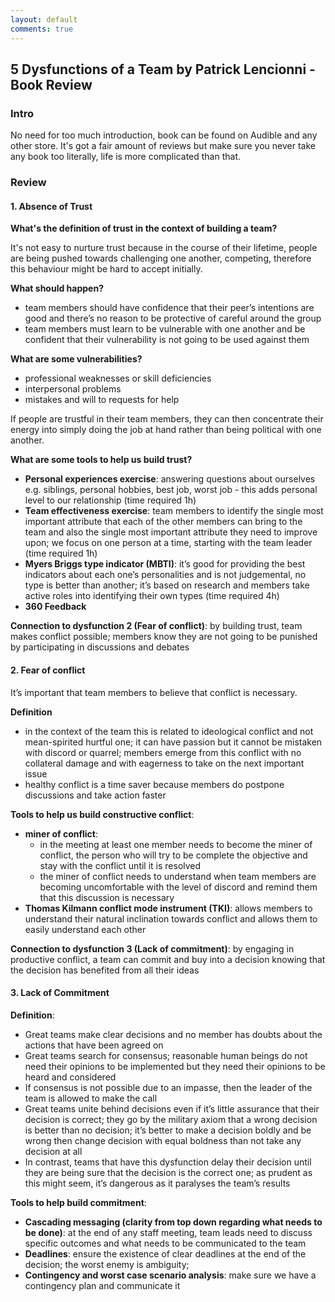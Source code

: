 ```yaml
---
layout: default
comments: true
---
```


## 5 Dysfunctions of a Team by Patrick Lencionni - Book Review

### Intro
No need for too much introduction, book can be found on Audible and any other store. It's got a fair amount of reviews
but make sure you never take any book too literally, life is more complicated than that. 

### Review
#### 1. Absence of Trust
**What's the definition of trust in the context of building a team?**

It's not easy to nurture trust because in the course of their
lifetime, people are being pushed towards challenging one
another, competing, therefore this behaviour might be hard to
accept initially. 

**What should happen?**
- team members should have confidence that their peer’s intentions
   are good and there’s no reason to be protective of careful
   around the group
- team members must learn to be vulnerable with one
   another and be confident that their vulnerability is not going to
   be used against them
   
**What are some vulnerabilities?**
- professional weaknesses or skill deficiencies
- interpersonal problems
- mistakes and will to requests for help

If people are trustful in their team members, they can then
concentrate their energy into simply doing the job at hand rather
than being political with one another.

**What are some tools to help us build trust?**
- **Personal experiences exercise**: answering questions about
  ourselves e.g. siblings, personal hobbies, best job, worst job -
  this adds personal level to our relationship (time required 1h)
- **Team effectiveness exercise**: team members to identify the
  single most important attribute that each of the other members
  can bring to the team and also the single most important
  attribute they need to improve upon; we focus on one person at
  a time, starting with the team leader (time required 1h)
- **Myers Briggs type indicator (MBTI)**: it’s good for providing the
  best indicators about each one’s personalities and is not
  judgemental, no type is better than another; it’s based on
  research and members take active roles into identifying their
  own types (time required 4h)
- **360 Feedback**

**Connection to dysfunction 2 (Fear of conflict)**:  by building trust,
team makes conflict possible; members know they are not going to be
punished by participating in discussions and debates

#### 2. Fear of conflict
It’s important that team members to believe that conflict is necessary.

**Definition**
- in the context of the team this is related to ideological conflict
  and not mean-spirited hurtful one; it can have passion but it
  cannot be mistaken with discord or quarrel; members emerge
  from this conflict with no collateral damage and with eagerness
  to take on the next important issue
- healthy conflict is a time saver because members do postpone
  discussions and take action faster
  
**Tools to help us build constructive conflict**:
- **miner of conflict**: 
    * in the meeting at least one member
      needs to become the miner of conflict, the person who
      will try to be complete the objective and stay with the conflict
      until it is resolved
    * the miner of conflict needs to understand when team
      members are becoming uncomfortable with the level of
      discord and remind them that this discussion is necessary
- **Thomas Kilmann conflict mode instrument (TKI)**: allows
members to understand their natural inclination towards conflict
and allows them to easily understand each other

**Connection to dysfunction 3 (Lack of commitment)**:  by engaging in
productive conflict, a team can commit and buy into a decision knowing
that the decision has benefited from all their ideas

#### 3. Lack of Commitment
**Definition**:
- Great teams make clear decisions and no member has doubts
  about the actions that have been agreed on
- Great teams search for consensus; reasonable human beings
  do not need their opinions to be implemented but they need their
  opinions to be heard and considered
- If consensus is not possible due to an impasse, then the leader
  of the team is allowed to make the call
- Great teams unite behind decisions even if it’s little assurance
  that their decision is correct; they go by the military axiom that a
  wrong decision is better than no decision; it’s better to make a
  decision boldly and be wrong then change decision with equal
  boldness than not take any decision at all
- In contrast, teams that have this dysfunction delay their decision
  until they are being sure that the decision is the correct one; as
  prudent as this might seem, it’s dangerous as it paralyses the
  team’s results
  
**Tools to help build commitment**:
- **Cascading messaging (clarity from top down regarding what needs to be done)**:
at the end of any staff meeting, team
leads need to discuss specific outcomes and what needs to be
communicated to the team
- **Deadlines**: ensure the existence of clear deadlines at the end of
the decision; the worst enemy is ambiguity;
- **Contingency and worst case scenario analysis**: make sure
we have a contingency plan and communicate it


 
